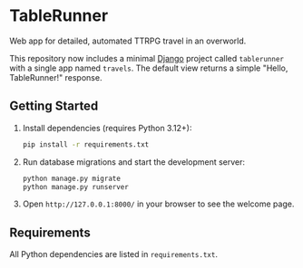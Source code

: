 # TableRunner

Web app for detailed, automated TTRPG travel in an overworld.

This repository now includes a minimal [Django](https://www.djangoproject.com/) project
called `tablerunner` with a single app named `travels`. The default view
returns a simple "Hello, TableRunner!" response.

## Getting Started

1. Install dependencies (requires Python 3.12+):

   ```bash
   pip install -r requirements.txt
   ```

2. Run database migrations and start the development server:

   ```bash
   python manage.py migrate
   python manage.py runserver
   ```

3. Open `http://127.0.0.1:8000/` in your browser to see the welcome page.

## Requirements

All Python dependencies are listed in `requirements.txt`.
